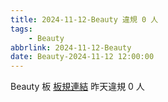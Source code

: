 ```yaml
---
title: 2024-11-12-Beauty 違規 0 人
tags:
    - Beauty
abbrlink: 2024-11-12-Beauty
date: Beauty-2024-11-12 12:00:00
---
```

Beauty 板 [板規連結](https://www.ptt.cc/bbs/Beauty/M.1630069980.A.84B.html)
昨天違規 0 人
